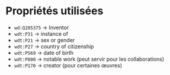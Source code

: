 # Propriétés utilisées

- `wd:Q205375` → Inventor
- `wdt:P31` → instance of
- `wdt:P21` → sex or gender
- `wdt:P27` → country of citizenship
- `wdt:P569` → date of birth
- `wdt:P800` → notable work (peut servir pour les collaborations)
- `wdt:P170` → creator (pour certaines œuvres)
